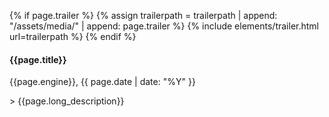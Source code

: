 
{% if page.trailer  %}
{% assign trailerpath = trailerpath | append: "/assets/media/" | append: page.trailer %}
{% include elements/trailer.html url=trailerpath %}
{% endif %}

#### {{page.title}} 
<p class="text-muted">{{page.engine}}, {{ page.date | date: "%Y" }}</p>
> {{page.long_description}}

